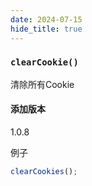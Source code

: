 ```yaml
---
date: 2024-07-15
hide_title: true
---
```


<h3>
  <code>clearCookie()</code>
</h3>


清除所有Cookie

#### 添加版本

1.0.8

例子

````javascript
clearCookies();
````





